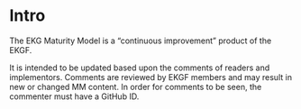 # Intro

The EKG Maturity Model is a “continuous improvement” product of the EKGF.

It is intended to be updated based upon the comments of readers and implementors.
Comments are reviewed by EKGF members and may result in new or changed MM content.
In order for comments to be seen, the commenter must have a GitHub ID.
